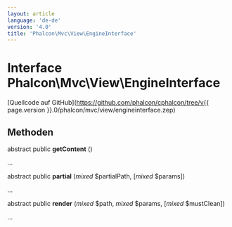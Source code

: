 ```yaml
---
layout: article
language: 'de-de'
version: '4.0'
title: 'Phalcon\Mvc\View\EngineInterface'
---
```

# Interface **Phalcon\Mvc\View\EngineInterface**

[Quellcode auf GitHub](https://github.com/phalcon/cphalcon/tree/v{{ page.version }}.0/phalcon/mvc/view/engineinterface.zep)

## Methoden

abstract public **getContent** ()

...

abstract public **partial** (*mixed* $partialPath, [*mixed* $params])

...

abstract public **render** (*mixed* $path, *mixed* $params, [*mixed* $mustClean])

...
